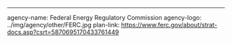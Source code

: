 ---
agency-name: Federal Energy Regulatory Commission
agency-logo: ../img/agency/other/FERC.jpg
plan-link: https://www.ferc.gov/about/strat-docs.asp?csrt=5870695170433761449
